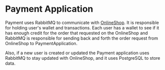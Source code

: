 # Payment Application

Payment uses RabbitMQ to communicate with [OnlineShop](https://github.com/farbod-behnam/OnlineShop). It is responsible for holding user's wallet and transactions.
Each user has a wallet to see if it has enough credit for the order that requested on the OnlineShop and RabbitMQ
is responsible for sending back and forth the order request from OnlineShop to PaymentApplication.

Also, if a new user is created or updated the Payment application uses RabbitMQ to stay updated with OnlineShop, and
it uses PostgreSQL to store data.
